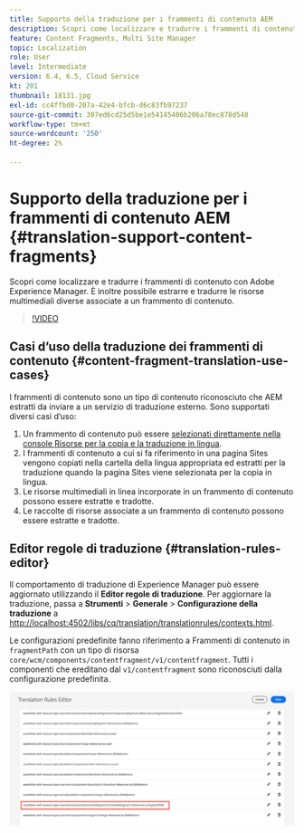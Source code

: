 ```yaml
---
title: Supporto della traduzione per i frammenti di contenuto AEM
description: Scopri come localizzare e tradurre i frammenti di contenuto con Adobe Experience Manager. È inoltre possibile estrarre e tradurre le risorse multimediali diverse associate a un frammento di contenuto.
feature: Content Fragments, Multi Site Manager
topic: Localization
role: User
level: Intermediate
version: 6.4, 6.5, Cloud Service
kt: 201
thumbnail: 18131.jpg
exl-id: cc4ffbd0-207a-42e4-bfcb-d6c83fb97237
source-git-commit: 307ed6cd25d5be1e54145406b206a78ec878d548
workflow-type: tm+mt
source-wordcount: '250'
ht-degree: 2%

---
```


# Supporto della traduzione per i frammenti di contenuto AEM {#translation-support-content-fragments}

Scopri come localizzare e tradurre i frammenti di contenuto con Adobe Experience Manager. È inoltre possibile estrarre e tradurre le risorse multimediali diverse associate a un frammento di contenuto.

>[!VIDEO](https://video.tv.adobe.com/v/18131/?quality=12&learn=on)

## Casi d’uso della traduzione dei frammenti di contenuto {#content-fragment-translation-use-cases}

I frammenti di contenuto sono un tipo di contenuto riconosciuto che AEM estratti da inviare a un servizio di traduzione esterno. Sono supportati diversi casi d’uso:

1. Un frammento di contenuto può essere [selezionati direttamente nella console Risorse per la copia e la traduzione in lingua](https://experienceleague.adobe.com/docs/experience-manager-cloud-service/content/assets/admin/translate-assets.html).
2. I frammenti di contenuto a cui si fa riferimento in una pagina Sites vengono copiati nella cartella della lingua appropriata ed estratti per la traduzione quando la pagina Sites viene selezionata per la copia in lingua.
3. Le risorse multimediali in linea incorporate in un frammento di contenuto possono essere estratte e tradotte.
4. Le raccolte di risorse associate a un frammento di contenuto possono essere estratte e tradotte.

## Editor regole di traduzione {#translation-rules-editor}

Il comportamento di traduzione di Experience Manager può essere aggiornato utilizzando il **Editor regole di traduzione**. Per aggiornare la traduzione, passa a **Strumenti** > **Generale** > **Configurazione della traduzione** a [http://localhost:4502/libs/cq/translation/translationrules/contexts.html](http://localhost:4502/libs/cq/translation/translationrules/contexts.html).

Le configurazioni predefinite fanno riferimento a Frammenti di contenuto in `fragmentPath` con un tipo di risorsa `core/wcm/components/contentfragment/v1/contentfragment`. Tutti i componenti che ereditano dal `v1/contentfragment` sono riconosciuti dalla configurazione predefinita.

![Editor regole di traduzione](assets/translation-configuration.png)
